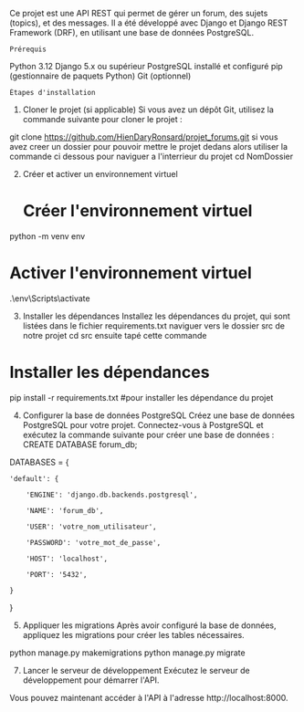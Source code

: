 Ce projet est une API REST qui permet de gérer un forum, des sujets (topics), et des messages. 
Il a été développé avec Django et Django REST Framework (DRF), en utilisant une base de données PostgreSQL.
                                                                                          
                                                                                          
    Prérequis

Python 3.12
Django 5.x ou supérieur
PostgreSQL installé et configuré
pip (gestionnaire de paquets Python)
Git (optionnel)

    Étapes d'installation

1. Cloner le projet (si applicable)
Si vous avez un dépôt Git, utilisez la commande suivante pour cloner le projet :

git clone https://github.com/HienDaryRonsard/projet_forums.git
si vous avez creer un dossier pour pouvoir mettre le projet dedans alors utiliser la commande ci dessous pour naviguer a l'interrieur du projet 
cd NomDossier

2. Créer et activer un environnement virtuel
   # Créer l'environnement virtuel
python -m venv env

# Activer l'environnement virtuel
.\env\Scripts\activate

3. Installer les dépendances
Installez les dépendances du projet, qui sont listées dans le fichier requirements.txt
naviguer vers le dossier src de notre projet
cd src ensuite tapé cette commande
# Installer les dépendances
pip install -r requirements.txt #pour installer les dépendance du projet

4. Configurer la base de données PostgreSQL
Créez une base de données PostgreSQL pour votre projet. Connectez-vous à PostgreSQL et exécutez la commande suivante pour créer une base de données :
CREATE DATABASE forum_db;


DATABASES = {

    'default': {
    
        'ENGINE': 'django.db.backends.postgresql',
        
        'NAME': 'forum_db',
        
        'USER': 'votre_nom_utilisateur',
        
        'PASSWORD': 'votre_mot_de_passe',
        
        'HOST': 'localhost',
        
        'PORT': '5432',
        
    }
}

5. Appliquer les migrations
Après avoir configuré la base de données, appliquez les migrations pour créer les tables nécessaires.

python manage.py makemigrations
python manage.py migrate

7. Lancer le serveur de développement
Exécutez le serveur de développement pour démarrer l'API.

Vous pouvez maintenant accéder à l'API à l'adresse http://localhost:8000.
